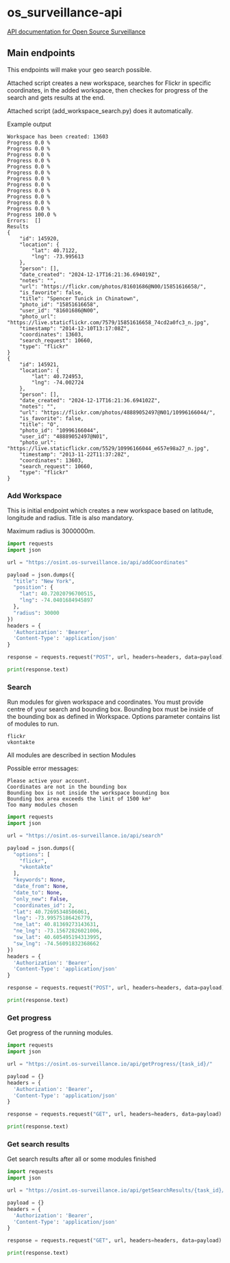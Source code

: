 # os_surveillance-api

[API documentation for Open Source Surveillance ](https://app.theneo.io/offensive-osint/oss/open-source-surveillance-api)


## Main endpoints

This endpoints will make your geo search possible.

Attached script creates a new workspace, searches for Flickr in specific coordinates, in the added workspace, then checkes for progress of the search and gets results at the end.

Attached script (add_workspace_search.py) does it automatically.

Example output
```
Workspace has been created: 13603
Progress 0.0 %
Progress 0.0 %
Progress 0.0 %
Progress 0.0 %
Progress 0.0 %
Progress 0.0 %
Progress 0.0 %
Progress 0.0 %
Progress 0.0 %
Progress 0.0 %
Progress 0.0 %
Progress 0.0 %
Progress 100.0 %
Errors:  []
Results
{
    "id": 145920,
    "location": {
        "lat": 40.7122,
        "lng": -73.995613
    },
    "person": [],
    "date_created": "2024-12-17T16:21:36.694019Z",
    "notes": "",
    "url": "https://flickr.com/photos/81601686@N00/15851616658/",
    "is_favorite": false,
    "title": "Spencer Tunick in Chinatown",
    "photo_id": "15851616658",
    "user_id": "81601686@N00",
    "photo_url": "https://live.staticflickr.com/7579/15851616658_74cd2a0fc3_n.jpg",
    "timestamp": "2014-12-10T13:17:08Z",
    "coordinates": 13603,
    "search_request": 10660,
    "type": "flickr"
}
{
    "id": 145921,
    "location": {
        "lat": 40.724953,
        "lng": -74.002724
    },
    "person": [],
    "date_created": "2024-12-17T16:21:36.694102Z",
    "notes": "",
    "url": "https://flickr.com/photos/48889052497@N01/10996166044/",
    "is_favorite": false,
    "title": "O",
    "photo_id": "10996166044",
    "user_id": "48889052497@N01",
    "photo_url": "https://live.staticflickr.com/5529/10996166044_e657e98a27_n.jpg",
    "timestamp": "2013-11-22T11:37:28Z",
    "coordinates": 13603,
    "search_request": 10660,
    "type": "flickr"
}
```

### Add Workspace

This is initial endpoint which creates a new workspace based on latitude, longitude and radius. Title is also mandatory.

Maximum radius is 3000000m.

```python
import requests
import json

url = "https://osint.os-surveillance.io/api/addCoordinates"

payload = json.dumps({
  "title": "New York",
  "position": {
    "lat": 40.72020796700515,
    "lng": -74.0401684945897
  },
  "radius": 30000
})
headers = {
  'Authorization': 'Bearer',
  'Content-Type': 'application/json'
}

response = requests.request("POST", url, headers=headers, data=payload)

print(response.text)

```

### Search

Run modules for given workspace and coordinates.
You must provide centre of your search and bounding box.
Bounding box must be inside of the bounding box as defined in Workspace.
Options parameter contains list of modules to run.

    flickr
    vkontakte

All modules are described in section Modules

Possible error messages:

    Please active your account.
    Coordinates are not in the bounding box
    Bounding box is not inside the workspace bounding box
    Bounding box area exceeds the limit of 1500 km²
    Too many modules chosen


```python
import requests
import json

url = "https://osint.os-surveillance.io/api/search"

payload = json.dumps({
  "options": [
    "flickr",
    "vkontakte"
  ],
  "keywords": None,
  "date_from": None,
  "date_to": None,
  "only_new": False,
  "coordinates_id": 2,
  "lat": 40.72695348506061,
  "lng": -73.99575186426779,
  "ne_lat": 40.81369273143631,
  "ne_lng": -73.15672826021006,
  "sw_lat": 40.605495194313995,
  "sw_lng": -74.56091832368662
})
headers = {
  'Authorization': 'Bearer',
  'Content-Type': 'application/json'
}

response = requests.request("POST", url, headers=headers, data=payload)

print(response.text)
```

### Get progress

Get progress of the running modules.

```python
import requests
import json

url = "https://osint.os-surveillance.io/api/getProgress/{task_id}/"

payload = {}
headers = {
  'Authorization': 'Bearer',
  'Content-Type': 'application/json'
}

response = requests.request("GET", url, headers=headers, data=payload)

print(response.text)
```

### Get search results

Get search results after all or some modules finished

```python
import requests
import json

url = "https://osint.os-surveillance.io/api/getSearchResults/{task_id}/"

payload = {}
headers = {
  'Authorization': 'Bearer',
  'Content-Type': 'application/json'
}

response = requests.request("GET", url, headers=headers, data=payload)

print(response.text)
```
